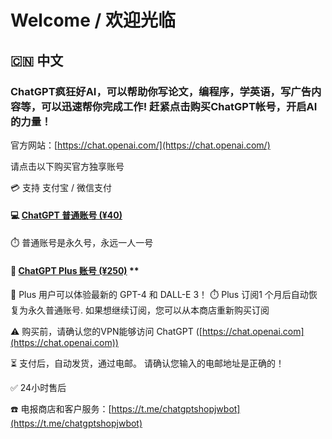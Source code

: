 # Welcome / 欢迎光临

## 🇨🇳 中文

### ChatGPT疯狂好AI，可以帮助你写论文，编程序，学英语，写广告内容等，可以迅速帮你完成工作! 赶紧点击购买ChatGPT帐号，开启AI的力量！

官方网站：[https://chat.openai.com/](https://chat.openai.com/)

请点击以下购买官方独享账号

💳 支持 支付宝 / 微信支付

#### 💻 [ChatGPT 普通账号 (¥40)](https://buy.stripe.com/3cs7ua4ofg82fbqbJ1?locale=zh)
⏱️ 普通账号是永久号，永远一人一号

#### 👑 [ChatGPT Plus 账号 (¥250)](https://buy.stripe.com/7sI3dU2g77Bw9R614b?locale=zh) **
🌟 Plus 用户可以体验最新的 GPT-4 和 DALL-E 3！
⏱️ Plus 订阅1 个月后自动恢复为永久普通账号. 如果想继续订阅，您可以从本商店重新购买订阅


⚠️ 购买前，请确认您的VPN能够访问 ChatGPT ([https://chat.openai.com](https://chat.openai.com))

⏳ 支付后，自动发货，通过电邮。 请确认您输入的电邮地址是正确的！

✅ 24小时售后

☎️ 电报商店和客户服务：[https://t.me/chatgptshopjwbot](https://t.me/chatgptshopjwbot)
